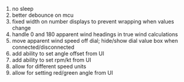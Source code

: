 1. no sleep
1. better debounce on mcu
1. fixed width on number displays to prevent wrapping when values change
1. handle 0 and 180 apparent wind headings in true wind calculations
1. move apparent wind speed off dial; hide/show dial value box when connected/disconnected
1. add ability to set angle offset from UI
1. add ability to set rpm/kt from UI
1. allow for different speed units
1. allow for setting red/green angle from UI